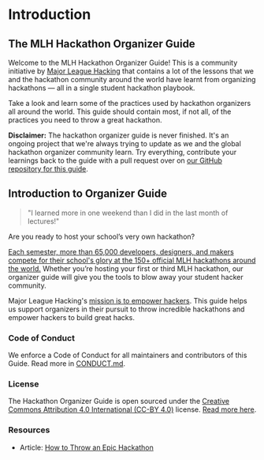 # Introduction

## The MLH Hackathon Organizer Guide

Welcome to the MLH Hackathon Organizer Guide! This is a community initiative by [Major League Hacking](https://mlh.io) that contains a lot of the lessons that we and the hackathon community around the world have learnt from organizing hackathons — all in a single student hackathon playbook.

Take a look and learn some of the practices used by hackathon organizers all around the world. This guide should contain most, if not all, of the practices you need to throw a great hackathon.

**Disclaimer:** The hackathon organizer guide is never finished. It's an ongoing project that we're always trying to update as we and the global hackathon organizer community learn. Try everything, contribute your learnings back to the guide with a pull request over on [our GitHub repository for this guide](https://github.com/mlh/hackathon-organizer-guide).

## Introduction to Organizer Guide

> "I learned more in one weekend than I did in the last month of lectures!"

Are you ready to host your school’s very own hackathon?

[Each semester, more than 65,000 developers, designers, and makers compete for their school's glory at the 150+ official MLH hackathons around the world.](https://mlh.io/about) Whether you’re hosting your first or third MLH hackathon, our organizer guide will give you the tools to blow away your student hacker community.

Major League Hacking's [mission is to empower hackers](https://mlh.io/about). This guide helps us support organizers in their pursuit to throw incredible hackathons and empower hackers to build great hacks.

### Code of Conduct

We enforce a Code of Conduct for all maintainers and contributors of this Guide. Read more in [CONDUCT.md](https://github.com/yashovardhan/mlh-hackathon-organizer-guide/tree/e1f777578c8c5c905dcebc5b506c1f93f4c613b4/CONDUCT.md).

### License

The Hackathon Organizer Guide is open sourced under the [Creative Commons Attribution 4.0 International \(CC-BY 4.0\)](https://creativecommons.org/licenses/by/4.0/) license. [Read more here](https://github.com/yashovardhan/mlh-hackathon-organizer-guide/tree/e1f777578c8c5c905dcebc5b506c1f93f4c613b4/LICENSE.md).

### Resources

* Article: [How to Throw an Epic Hackathon](http://news.mlh.io/how-to-throw-an-epic-hackathon-07-07-2014)

